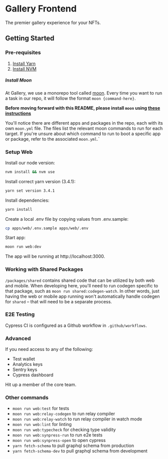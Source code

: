 # Gallery Frontend

The premier gallery experience for your NFTs.

## Getting Started

### Pre-requisites

1. [Install Yarn](https://classic.yarnpkg.com/en/docs/install)
2. [Install NVM](https://github.com/nvm-sh/nvm)

##### Install Moon

At Gallery, we use a monorepo tool called [moon](https://moonrepo.dev).
Every time you want to run a task in our repo, it will follow the format `moon {command-here}`.

**Before moving forward with this README, please install `moon` using [these instructions](https://moonrepo.dev/docs/install#installing)**

You'll notice there are different apps and packages in the repo, each with its own `moon.yml` file. The files list the relevant moon commands to run for each target. If you're unsure about which command to run to boot a specific app or package, refer to the associated `moon.yml`.`

### Setup Web

Install our node version:

```bash
nvm install && nvm use
```

Install correct yarn version (3.4.1):

```bash
yarn set version 3.4.1
```

Install dependencies:

```bash
yarn install
```

Create a local .env file by copying values from .env.sample:

```bash
cp apps/web/.env.sample apps/web/.env
```

Start app:

```bash
moon run web:dev
```

The app will be running at http://localhost:3000.

### Working with Shared Packages

`/packages/shared` contains shared code that can be utilized by both web and mobile. When developing here, you'll need to run codegen specific to that package, such as `moon run shared:codegen-watch`. In other words, just having the web or mobile app running won't automatically handle codegen for `shared` – that will need to be a separate process.

### E2E Testing

Cypress CI is configured as a Github workflow in `.github/workflows`.

### Advanced

If you need access to any of the following:

- Test wallet
- Analytics keys
- Sentry keys
- Cypress dashboard

Hit up a member of the core team.

### Other commands

- `moon run web:test` for tests
- `moon run web:relay-codegen` to run relay compiler
- `moon run web:relay-watch` to run relay compiler in watch mode
- `moon run web:lint` for linting
- `moon run web:typecheck` for checking type validity
- `moon run web:synpress-run` to run e2e tests
- `moon run web:synpress-open` to open cypress
- `yarn fetch-schema` to pull graphql schema from production
- `yarn fetch-schema-dev` to pull graphql schema from development

